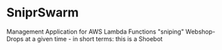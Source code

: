 # SniprSwarm
Management Application for AWS Lambda Functions "sniping" Webshop-Drops at a given time - in short terms: this is a Shoebot
